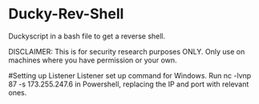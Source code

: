 # Ducky-Rev-Shell
Duckyscript in a bash file to get a reverse shell.

DISCLAIMER: This is for security research purposes ONLY. Only use on machines where you have permission or your own.

#Setting up Listener
Listener set up command for Windows.
Run 
  nc -lvnp 87 -s 173.255.247.6
in Powershell, replacing the IP and port with relevant ones.
